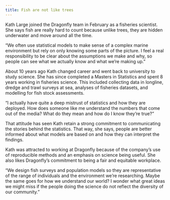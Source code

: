 ```yaml
---
title: Fish are not like trees
---
```

Kath Large joined the Dragonfly team in February as a fisheries scientist. She says fish are really hard to count because unlike trees, they are hidden underwater and move around all the time.

<!--more-->

“We often use statistical models to make sense of a complex marine environment but rely on only knowing some parts of the picture. I feel a real responsibility to be clear about the assumptions we make and why, so people can see what we actually know and what we’re making up.”

About 10 years ago Kath changed career and went back to university to study science. She has since completed a Masters in Statistics and spent 8 years working in fisheries science. This included collecting data in longline, dredge and trawl surveys at sea, analyses of fisheries datasets, and modelling for fish stock assessments.

“I actually have quite a deep mistrust of statistics and how they are deployed. How does someone like me understand the numbers that come out of the media? What do they mean and how do I know they’re true?”

That attitude has seen Kath retain a strong commitment to communicating the stories behind the statistics. That way, she says, people are better informed about what models are based on and how they can interpret the findings.

Kath was attracted to working at Dragonfly because of the company’s use of reproducible methods and an emphasis on science being useful. She also likes Dragonfly’s commitment to being a fair and equitable workplace.  

“We design fish surveys and population models so they are representative of the range of individuals and the environment we’re researching. Maybe the same goes for how we understand our world? I wonder what great ideas we might miss if the people doing the science do not reflect the diversity of our community.”
